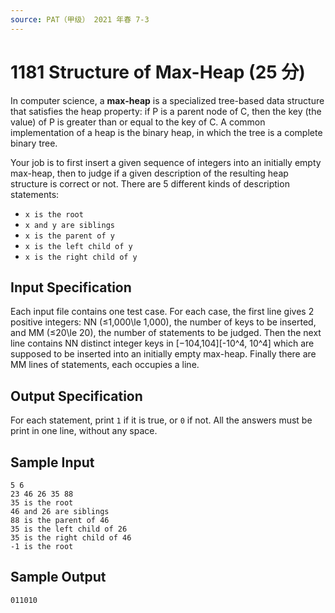 ```yaml
---
source: PAT（甲级） 2021 年春 7-3
---
```


# 1181 Structure of Max-Heap (25 分)

In computer science, a **max-heap** is a specialized tree-based data structure that satisfies the heap property: if P is a parent node of C, then the key (the value) of P is greater than or equal to the key of C. A common implementation of a heap is the binary heap, in which the tree is a complete binary tree.

Your job is to first insert a given sequence of integers into an initially empty max-heap, then to judge if a given description of the resulting heap structure is correct or not. There are 5 different kinds of description statements:

- `x is the root`
- `x and y are siblings`
- `x is the parent of y`
- `x is the left child of y`
- `x is the right child of y`

## Input Specification

Each input file contains one test case. For each case, the first line gives 2 positive integers: NN (≤1,000\\le 1,000), the number of keys to be inserted, and MM (≤20\\le 20), the number of statements to be judged. Then the next line contains NN distinct integer keys in \[−104,104\]\[-10^4, 10^4\] which are supposed to be inserted into an initially empty max-heap. Finally there are MM lines of statements, each occupies a line.

## Output Specification

For each statement, print `1` if it is true, or `0` if not. All the answers must be print in one line, without any space.

## Sample Input

    5 6
    23 46 26 35 88
    35 is the root
    46 and 26 are siblings
    88 is the parent of 46
    35 is the left child of 26
    35 is the right child of 46
    -1 is the root

## Sample Output

    011010
